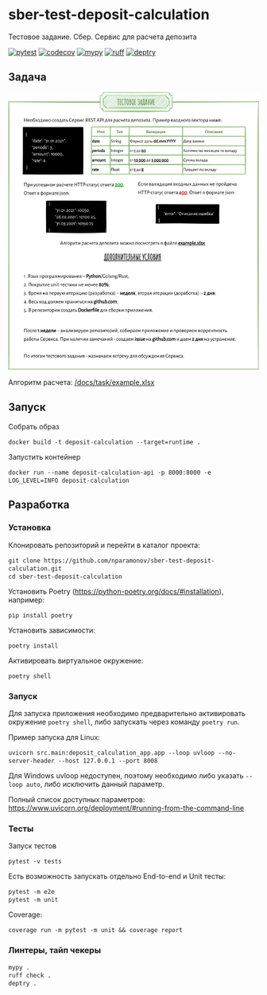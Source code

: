 # sber-test-deposit-calculation
Тестовое задание. Сбер. Сервис для расчета депозита

[![pytest](https://img.shields.io/github/actions/workflow/status/nparamonov/sber-test-deposit-calculation/pytest.yml?branch=main&label=pytest&logo=pytest)](https://github.com/nparamonov/sber-test-deposit-calculation/actions/workflows/pytest.yml)
[![codecov](https://img.shields.io/codecov/c/github/nparamonov/sber-test-deposit-calculation/main?label=coverage&logo=codecov&token=XNXH274WJJ)](https://codecov.io/gh/nparamonov/sber-test-deposit-calculation)
[![mypy](https://img.shields.io/github/actions/workflow/status/nparamonov/sber-test-deposit-calculation/mypy.yml?branch=main&label=mypy&logo=python)](https://github.com/nparamonov/sber-test-deposit-calculation/actions/workflows/mypy.yml)
[![ruff](https://img.shields.io/github/actions/workflow/status/nparamonov/sber-test-deposit-calculation/ruff.yml?branch=main&label=ruff&logo=ruff)](https://github.com/nparamonov/sber-test-deposit-calculation/actions/workflows/ruff.yml)
[![deptry](https://img.shields.io/github/actions/workflow/status/nparamonov/sber-test-deposit-calculation/deptry.yml?branch=main&label=deptry&logo=deptry)](https://github.com/nparamonov/sber-test-deposit-calculation/actions/workflows/deptry.yml)

## Задача

![Задача](/docs/task/task.png)

Алгоритм расчета: [/docs/task/example.xlsx](/docs/task/example.xlsx)

## Запуск

Собрать образ

```shell
docker build -t deposit-calculation --target=runtime .
```
Запустить контейнер

```shell
docker run --name deposit-calculation-api -p 8000:8000 -e LOG_LEVEL=INFO deposit-calculation
```

## Разработка

### Установка

Клонировать репозиторий и перейти в каталог проекта:

```shell
git clone https://github.com/nparamonov/sber-test-deposit-calculation.git
cd sber-test-deposit-calculation
```

Установить Poetry (https://python-poetry.org/docs/#installation), например:

```shell
pip install poetry
```

Установить зависимости:

```shell
poetry install
```

Активировать виртуальное окружение:

```shell
poetry shell
```

### Запуск

Для запуска приложения необходимо предварительно активировать окружение `poetry shell`,
либо запускать через команду `poetry run`.

Пример запуска для Linux:

```shell
uvicorn src.main:deposit_calculation_app.app --loop uvloop --no-server-header --host 127.0.0.1 --port 8008
```
Для Windows uvloop недоступен, поэтому необходимо либо указать `--loop auto`, либо исключить данный параметр.

Полный список доступных параметров: https://www.uvicorn.org/deployment/#running-from-the-command-line

### Тесты

Запуск тестов

```shell
pytest -v tests
```

Есть возможность запускать отдельно End-to-end и Unit тесты:

```shell
pytest -m e2e
pytest -m unit
```

Coverage:

```shell
coverage run -m pytest -m unit && coverage report
```

### Линтеры, тайп чекеры

```shell
mypy .
ruff check .
deptry .
```
